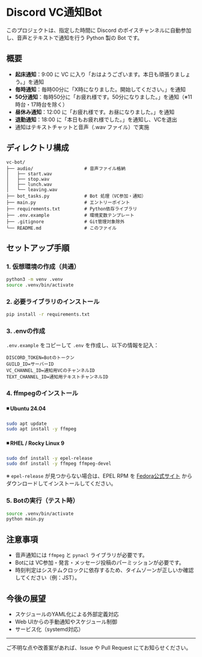 # Discord VC通知Bot

このプロジェクトは、指定した時間に Discord のボイスチャンネルに自動参加し、音声とテキストで通知を行う Python 製の Bot です。

## 概要

* **起床通知**：9:00 に VC に入り「おはようございます。本日も頑張りましょう。」を通知
* **毎時通知**：毎時00分に「X時になりました。開始してください。」を通知
* **50分通知**：毎時50分に「お疲れ様です。50分になりました。」を通知（※11時台・17時台を除く）
* **昼休み通知**：12:00 に「お疲れ様です。お昼になりました。」を通知
* **退勤通知**：18:00 に「本日もお疲れ様でした。」を通知し、VCを退出
* 通知はテキストチャットと音声（.wav ファイル）で実施

## ディレクトリ構成

```
vc-bot/
├── audio/                   # 音声ファイル格納
│   ├── start.wav
│   ├── stop.wav
│   ├── lunch.wav
│   └── leaving.wav
├── bot_tasks.py             # Bot 処理（VC参加・通知）
├── main.py                  # エントリーポイント
├── requirements.txt         # Python依存ライブラリ
├── .env.example             # 環境変数テンプレート
├── .gitignore               # Git管理対象除外
└── README.md                # このファイル
```

## セットアップ手順

### 1. 仮想環境の作成（共通）

```bash
python3 -m venv .venv
source .venv/bin/activate
```

### 2. 必要ライブラリのインストール

```bash
pip install -r requirements.txt
```

### 3. .envの作成

`.env.example` をコピーして `.env` を作成し、以下の情報を記入：

```
DISCORD_TOKEN=Botのトークン
GUILD_ID=サーバーID
VC_CHANNEL_ID=通知用VCのチャンネルID
TEXT_CHANNEL_ID=通知用テキストチャンネルID
```

### 4. ffmpegのインストール

#### ◾ Ubuntu 24.04

```bash
sudo apt update
sudo apt install -y ffmpeg
```

#### ◾ RHEL / Rocky Linux 9

```bash
sudo dnf install -y epel-release
sudo dnf install -y ffmpeg ffmpeg-devel
```

※ `epel-release` が見つからない場合は、EPEL RPM を [Fedora公式サイト](https://dl.fedoraproject.org/pub/epel/) からダウンロードしてインストールしてください。

### 5. Botの実行（テスト時）

```bash
source .venv/bin/activate
python main.py
```

## 注意事項

* 音声通知には `ffmpeg` と `pynacl` ライブラリが必要です。
* Botには VC参加・発言・メッセージ投稿のパーミッションが必要です。
* 時刻判定はシステムクロックに依存するため、タイムゾーンが正しいか確認してください（例：JST）。

## 今後の展望

* スケジュールのYAML化による外部定義対応
* Web UIからの手動通知やスケジュール制御
* サービス化（systemd対応）

---

ご不明な点や改善案があれば、Issue や Pull Request にてお知らせください。

